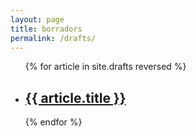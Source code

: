 ```yaml
---
layout: page
title: borradors
permalink: /drafts/
---
```


<ul class="post-list">
{% for article in site.drafts reversed %}
    <li>
        <h2><a class="poem-title" href="{{ article.url | prepend: site.baseurl }}">{{ article.title }}</a></h2>
        <p class="post-meta"></p>
      </li>
{% endfor %}
</ul>
